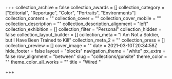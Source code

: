 +++
collection_archive = false
collection_awards = []
collection_category = ["Editorial", "Reportage", "Color", "Portraits", "Environments"]
collection_content = ""
collection_cover = ""
collection_cover_mobile = ""
collection_description = ""
collection_description_alignment = "left"
collection_exhibition = []
collection_filter = "Personal"
collection_hidden = false
collection_layout_builder = []
collection_meta = "I Am Not a Soldier, but I Have Been Trained to Kill"
collection_meta_2 = ""
collection_press = []
collection_preview = []
cover_image = ""
date = 2021-03-10T20:34:58Z
hide_footer = false
layout = "blocks"
navigation_theme = "white"
px_extra = false
row_alignment = "between"
slug = "collections/gunsite"
theme_color = ""
theme_color_all_works = ""
title = "Wired "

+++
